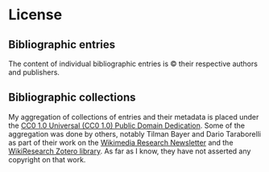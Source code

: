 # License

## Bibliographic entries

The content of individual bibliographic entries is © their respective authors and publishers.

## Bibliographic collections

My aggregation of collections of entries and their metadata is placed under the [CC0 1.0 Universal (CC0 1.0) Public Domain Dedication](https://creativecommons.org/publicdomain/zero/1.0/legalcode). Some of the aggregation was done by others, notably Tilman Bayer and Dario Taraborelli as part of their work on the [Wikimedia Research Newsletter](https://meta.wikimedia.org/wiki/Research:Newsletter) and the [WikiResearch Zotero library](https://www.zotero.org/groups/wikiresearch). As far as I know, they have not asserted any copyright on that work.
